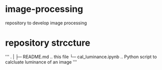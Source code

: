 # image-processing
repository to develop image processing

# repository strccture
'''
.
|
├─ README.md  .. this file
└─ cal_luminance.ipynb .. Python script to calcluate luminance of an image
'''
